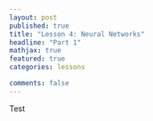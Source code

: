 ```yaml
---
layout: post
published: true
title: "Lesson 4: Neural Networks"
headline: "Part 1"
mathjax: true
featured: true
categories: lessons

comments: false
---
```

Test

